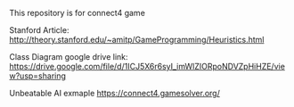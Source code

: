 This repository is for connect4 game

Stanford Article:
 http://theory.stanford.edu/~amitp/GameProgramming/Heuristics.html
  
 Class Diagram google drive link:
 https://drive.google.com/file/d/1ICJ5X6r6syI_imWlZIORpoNDVZpHiHZE/view?usp=sharing
 
 Unbeatable AI exmaple
 https://connect4.gamesolver.org/

